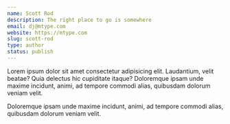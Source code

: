 ```yaml
---
name: Scott Rod
description: The right place to go is somewhere
email: dj@mtype.com
website: https://mtype.com
slug: scott-rod
type: author
status: publish
---
```


Lorem ipsum dolor sit amet consectetur adipisicing elit. Laudantium, velit beatae? Quia delectus hic cupiditate itaque? Doloremque ipsam unde maxime incidunt, animi, ad tempore commodi alias, quibusdam dolorum veniam velit.

Doloremque ipsam unde maxime incidunt, animi, ad tempore commodi alias, quibusdam dolorum veniam velit.